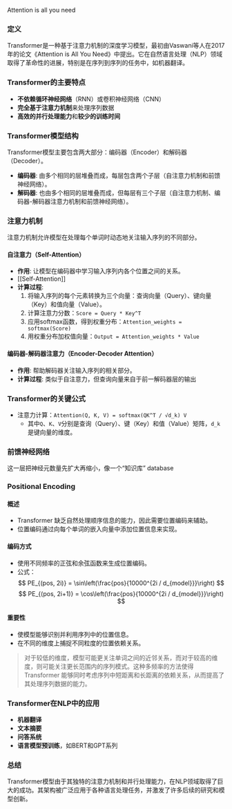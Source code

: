 Attention is all you need

### 定义
Transformer是一种基于注意力机制的深度学习模型，最初由Vaswani等人在2017年的论文《Attention is All You Need》中提出。它在自然语言处理（NLP）领域取得了革命性的进展，特别是在序列到序列的任务中，如机器翻译。

### Transformer的主要特点
- **不依赖循环神经网络**（RNN）或卷积神经网络（CNN）
- **完全基于注意力机制**来处理序列数据
- **高效的并行处理能力**和**较少的训练时间**

### Transformer模型结构
Transformer模型主要包含两大部分：编码器（Encoder）和解码器（Decoder）。
- **编码器**: 由多个相同的层堆叠而成，每层包含两个子层（自注意力机制和前馈神经网络）。
- **解码器**: 也由多个相同的层堆叠而成，但每层有三个子层（自注意力机制、编码器-解码器注意力机制和前馈神经网络）。

### 注意力机制
注意力机制允许模型在处理每个单词时动态地关注输入序列的不同部分。

#### 自注意力（Self-Attention）
- **作用**: 让模型在编码器中学习输入序列内各个位置之间的关系。
- [[Self-Attention]]
- **计算过程**:
  1. 将输入序列的每个元素转换为三个向量：查询向量（Query）、键向量（Key）和值向量（Value）。
  2. 计算注意力分数：`Score = Query * Key^T`
  3. 应用softmax函数，得到权重分布：`Attention_weights = softmax(Score)`
  4. 用权重分布加权值向量：`Output = Attention_weights * Value`

#### 编码器-解码器注意力（Encoder-Decoder Attention）
- **作用**: 帮助解码器关注输入序列的相关部分。
- **计算过程**: 类似于自注意力，但查询向量来自于前一解码器层的输出

### Transformer的关键公式
- 注意力计算：`Attention(Q, K, V) = softmax(QK^T / √d_k) V`
  - 其中`Q`、`K`、`V`分别是查询（Query）、键（Key）和值（Value）矩阵，`d_k`是键向量的维度。

### 前馈神经网络
这一层把神经元数量先扩大再缩小，像一个“知识库” database

### Positional Encoding
#### 概述
- Transformer 缺乏自然处理顺序信息的能力，因此需要位置编码来辅助。
- 位置编码通过向每个单词的嵌入向量中添加位置信息来实现。

#### 编码方式
- 使用不同频率的正弦和余弦函数来生成位置编码。
- 公式：
  $$ PE_{(pos, 2i)} = \sin\left(\frac{pos}{10000^{2i / d_{model}}}\right) $$
  $$ PE_{(pos, 2i+1)} = \cos\left(\frac{pos}{10000^{2i / d_{model}}}\right) $$

#### 重要性
- 使模型能够识别并利用序列中的位置信息。
- 在不同的维度上捕捉不同粒度的位置依赖关系。
> 对于较低的维度，模型可能更关注单词之间的近邻关系，而对于较高的维度，则可能关注更长范围内的序列模式。这种多频率的方法使得 Transformer 能够同时考虑序列中短距离和长距离的依赖关系，从而提高了其处理序列数据的能力。



### Transformer在NLP中的应用
- **机器翻译**
- **文本摘要**
- **问答系统**
- **语言模型预训练**，如BERT和GPT系列

### 总结
Transformer模型由于其独特的注意力机制和并行处理能力，在NLP领域取得了巨大的成功。其架构被广泛应用于各种语言处理任务，并激发了许多后续的研究和模型创新。
